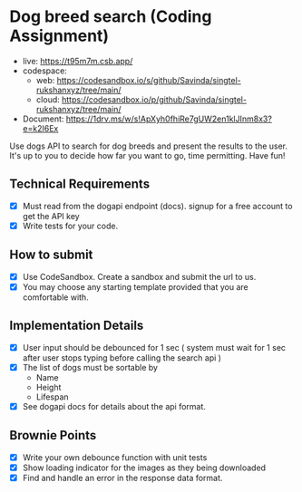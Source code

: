 # Dog breed search (Coding Assignment)


- live: https://t95m7m.csb.app/
- codespace:
  - web: https://codesandbox.io/s/github/Savinda/singtel-rukshanxyz/tree/main/
  - cloud: https://codesandbox.io/p/github/Savinda/singtel-rukshanxyz/tree/main/
- Document: https://1drv.ms/w/s!ApXyh0fhiRe7gUW2en1klJInm8x3?e=k2I6Ex

Use dogs API to search for dog breeds and present the results to the user.
It's up to you to decide how far you want to go, time permitting.
Have fun!


## Technical Requirements
- [x]  Must read from the dogapi endpoint (docs). signup for a free account to get the API key
- [x] Write tests for your code.

## How to submit
- [x] Use CodeSandbox. Create a sandbox and submit the url to us.
- [x] You may choose any starting template provided that you are comfortable with.

## Implementation Details
- [x] User input should be debounced for 1 sec ( system must wait for 1 sec after user stops typing before calling the search api )
- [x] The list of dogs must be sortable by
    - Name
    - Height
    - Lifespan
- [x] See dogapi docs for details about the api format.

## Brownie Points
- [x]  Write your own debounce function with unit tests
- [x]  Show loading indicator for the images as they being downloaded
- [x]  Find and handle an error in the response data format.
